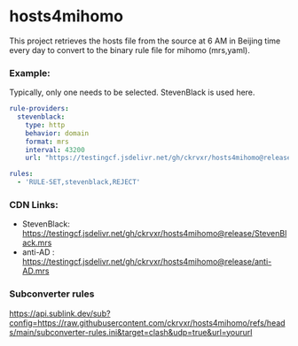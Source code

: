 # hosts4mihomo

This project retrieves the hosts file from the source at 6 AM in Beijing time every day to convert to the binary rule file for mihomo (mrs,yaml).

### Example:

Typically, only one needs to be selected. StevenBlack is used here.

```yaml
rule-providers:
  stevenblack:
    type: http
    behavior: domain
    format: mrs
    interval: 43200
    url: "https://testingcf.jsdelivr.net/gh/ckrvxr/hosts4mihomo@release/StevenBlack.mrs"

```

```yaml
rules:
  - 'RULE-SET,stevenblack,REJECT'
```

### CDN Links:

* StevenBlack:  https://testingcf.jsdelivr.net/gh/ckrvxr/hosts4mihomo@release/StevenBlack.mrs
* anti-AD :  https://testingcf.jsdelivr.net/gh/ckrvxr/hosts4mihomo@release/anti-AD.mrs

### Subconverter rules
https://api.sublink.dev/sub?config=https://raw.githubusercontent.com/ckrvxr/hosts4mihomo/refs/heads/main/subconverter-rules.ini&target=clash&udp=true&url=yoururl

